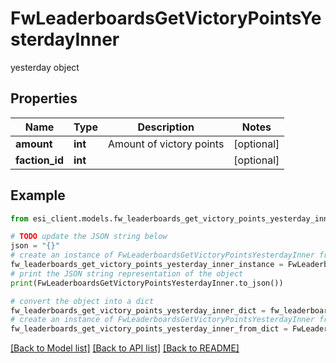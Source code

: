 # FwLeaderboardsGetVictoryPointsYesterdayInner

yesterday object

## Properties

Name | Type | Description | Notes
------------ | ------------- | ------------- | -------------
**amount** | **int** | Amount of victory points | [optional] 
**faction_id** | **int** |  | [optional] 

## Example

```python
from esi_client.models.fw_leaderboards_get_victory_points_yesterday_inner import FwLeaderboardsGetVictoryPointsYesterdayInner

# TODO update the JSON string below
json = "{}"
# create an instance of FwLeaderboardsGetVictoryPointsYesterdayInner from a JSON string
fw_leaderboards_get_victory_points_yesterday_inner_instance = FwLeaderboardsGetVictoryPointsYesterdayInner.from_json(json)
# print the JSON string representation of the object
print(FwLeaderboardsGetVictoryPointsYesterdayInner.to_json())

# convert the object into a dict
fw_leaderboards_get_victory_points_yesterday_inner_dict = fw_leaderboards_get_victory_points_yesterday_inner_instance.to_dict()
# create an instance of FwLeaderboardsGetVictoryPointsYesterdayInner from a dict
fw_leaderboards_get_victory_points_yesterday_inner_from_dict = FwLeaderboardsGetVictoryPointsYesterdayInner.from_dict(fw_leaderboards_get_victory_points_yesterday_inner_dict)
```
[[Back to Model list]](../README.md#documentation-for-models) [[Back to API list]](../README.md#documentation-for-api-endpoints) [[Back to README]](../README.md)


